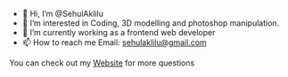 - 👋 Hi, I’m @SehulAklilu
- 👀 I’m interested in Coding, 3D modelling and photoshop manipulation.
- 🌱 I’m currently working as a frontend web developer  
- 📫 How to reach me 
      Email: sehulaklilu@gmail.com

You can check out my [Website](https://sehul-aklilu-front.vercel.app/) for more questions
